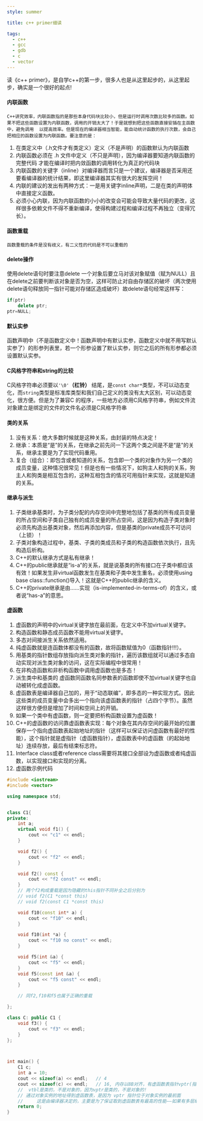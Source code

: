 ```yaml
---
style: summer

title: c++ primer细读

tags:
  - c++
  - gcc
  - gdb
  - c
  - vector
---
```



读《c++ primer》，是自学c++的第一步，很多人也是从这里起步的，从这里起步，确实是一个很好的起点!

<!-- more -->


#### 内联函数

	C++讲究效率，内联函数指的是那些本身代码块比较小，但是运行时调用次数比较多的函数。如果不把这些函数设置为内联函数，调用的开销太大了！于是就想到把这些函数直接安插在主函数中，避免调用  以提高效率。但是现在的编译器相当智能，能自动统计函数的执行次数，会自己把相应的函数设置为内联函数。要注意的是：

1.  在类定义中（.h文件才有类定义）定义（不是声明）的函数默认为内联函数
2.  内联函数必须在 .h 文件中定义（不只是声明），因为编译器要知道内联函数的完整代码  才能在编译时把内敛函数的调用转化为真正的代码块
3.  内联函数的关键字（inline）对编译器而言只是一个建议，编译器是否采用还要看编译器的统计结果，即这里编译器其实有很大的发挥空间！
4.  内联的建议的发出有两种方式：一是用关键字inline声明，二是在类的声明体中直接定义函数。
5.  必须小心内联，因为内联函数的小小的改变会可能会导致大量代码的更改，这样很多依赖文件不得不重新编译，使得构建过程和编译过程不再独立（变得冗长）。


#### 函数重载

	函数重载的条件是没有歧义，有二义性的代码是不可以重载的

#### delete操作
使用delete语句时要注意delete 一个对象后要立马对该对象赋值（赋为NULL）且在delete之前要判断该对象是否为空，这样可防止对自由存储区的破坏（两次使用delete语句释放同一指针可能对存储区造成破坏）故delete语句经常这样写：

```cpp
if(ptr)
	delete ptr;
ptr=NULL;
```

#### 默认实参

函数声明中（不是函数定义中！函数声明中有默认实参，函数定义中就不用写默认实参了）的形参列表里，若一个形参设置了默认实参，则它之后的所有形参都必须设置默认实参。

#### C风格字符串和string的比较

C风格字符串必须要以`'\0'`**（杠铃）** 结尾，是`const char*`类型，不可以动态变化，而`string`类型是标准库类型和我们自己定义的类没有太大区别，可以动态变化，很方便。但是为了兼容C 的程序，一些地方必须用C风格字符串，例如文件流对象建立是绑定的文件的文件名必须是C风格字符串

#### 类的关系

1.  没有关系：绝大多数时候就是这种关系，由封装的特点决定！
2.  继承：本质是“是”的关系，在继承之前先问一下这两个类之间是不是“是”的关系，继承主要是为了实现代码重用。
3.  复合（组合）：即包含或者知道的关系，包含即一个类的对象作为另一个类的成员变量，这种情况很常见！但是也有一些情况下，如狗主人和狗的关系，狗主人和狗类是相互包含的，这种互相包含的情况可用指针来实现，这就是知道的关系。

#### 继承与派生

1.  子类继承基类时，为子类分配的内存空间中完整地包括了基类的所有成员变量的所占空间和子类自己独有的成员变量的所占空间，这是因为构造子类对象时必须先构造出基类对象，然后再添加内容，但是基类的private成员不可访问（上锁）！
2.  子类对象构造过程中，基类、子类的类成员和子类的构造函数依次执行，且先构造后析构。
3.  C++的默认继承方式是私有继承！
4.  C++的public继承就是“is-a”的关系，就是说基类的所有接口在子类中都应该有效！如果发生非virtual函数发生在基类和子类中发生重名，必须使用using base class::function()导入！这就是C++的public继承的含义。
5.  C++的private继承是由……实现（is-implemented-in-terms-of）的含义，或者说“has-a”的意思。

#### 虚函数
1. 虚函数的声明中的virtual关键字放在最前面，在定义中不加virtual关键字。
2. 构造函数和静态成员函数不能用virtual关键字。
3. 多态对间接派生关系依然适用。
4. 纯虚函数就是连函数体都没有的函数，故将函数赋值为0（函数指针!!!）。
5. 用基类的指针数组存放指向派生类对象的指针，遍历该数组就可以通过多态自动实现对派生类对象的访问，这在实际编程中很常用！
6. 在非构造函数和非析构函数中调用虚函数也是多态！
7. 派生类中和基类的  虚函数同函数名同参数表的函数即使不加virtual关键字也自动被转化成虚函数。
8. 虚函数表是编译器自己加的，用于“动态联编”，即多态的一种实现方式。因此这些类的成员变量中会多出一个指向该虚函数表的指针（占四个字节）。虽然这样很方便但是增加了时间和空间上的开销。
9. 如果一个类中有虚函数，则一定要把析构函数设置为虚函数！
1. C++的虚函数的访问靠虚函数表实现：每个对象在其内存空间的最开始的位置保存一个指向虚函数表起始地址的指针（这样可以保证访问虚函数有最好的性能），这个指针就是虚指针（虚函数指针），虚函数表中的虚函数（的起始地址）连续存放，最后有结束标志符。
1. Interface class或者reference class需要将其接口全部设为虚函数或者纯虚函数，以实现接口和实现的分离。
2. 虚函数示例代码

```cpp
#include <iostream>
#include <vector>

using namespace std;


class C1{
private:
	int a;
	virtual void f1() {
		cout << "c1" << endl;
	}

	void f2() {
		cout << "f2" << endl;
	}

	void f2() const {
		cout << "f2 const" << endl;
	}
	// 两个f2构成重载是因为隐藏的this指针不同补全之后分别为
	// void f2(C1 *const this)
	// void f2(const C1 *const this)

	void f10(const int* a) {
		cout << "f10" << endl;
	}

	void f10(int *a) {
		cout << "f10 no const" << endl;
	}

	void f5(int &a) {
		cout << "f5" << endl;
	}
	void f5(const int &a) {
		cout << "f5 const" << endl;
	}

	// 同f2,f10和f5也属于正确的重载

};

class C: public C1 {
	void f3() {
		cout << "f3" << endl;
	}
};



int main() {
	C1 c;
	int a = 10;
	cout << sizeof(a) << endl;   // 4
	cout << sizeof(c) << endl;   // 16, 内存以8B对齐，有虚函数表指针vptr(指向vtbl)，
	//  vtbl是类的，不是对象的，因为vptr是类的，不是对象的!
	// 通过对象实例的地址得到虚函数表，是因为 vptr 指针位于对象实例的最前面
	//     这是由编译器决定的，主要是为了保证取到虚函数表有最高的性能——如果有多层继承或是多重继承的情况下
	return 0;
}
```

